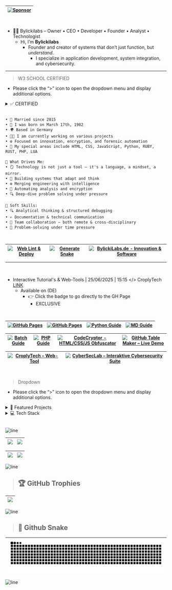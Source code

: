 | [![Sponsor](https://img.shields.io/badge/%F0%9F%92%96-Sponsor-ff69b4?style=flat-square)](https://github.com/sponsors/bylickilabs) | 
|---|

<br>

- 👨‍💻 Bylickilabs – Owner • CEO • Developer • Founder • Analyst • Technologist
  - Hi, I’m **Bylickilabs**
    - Founder and creator of systems that don’t just function, but *understand*. 
      - I specialize in application development, system integration, and cybersecurity.

---

> W3 SCHOOL CERTIFIED
   - Please click the “>” icon to open the dropdown menu and display additional options.

<details>
  <summary> ✅ CERTIFIED</summary>

|![certificate_of_completion_front_end_development](https://github.com/user-attachments/assets/24f368f3-5a61-4c45-9239-59a240510888)|
|---|

|![certificate_of_completion_html](https://github.com/user-attachments/assets/6a9a7915-e928-4a70-8f05-bf8bb1403908)|
|---|

|![certificate_of_completion_css](https://github.com/user-attachments/assets/4593d799-d166-4fb4-82f7-eaaae058cff0)|
|---|

|![certificate_of_completion_javascript](https://github.com/user-attachments/assets/bb1719e9-c44d-45a2-8880-34da35c4d26e)|
|---|

|![certificate_of_completion_php](https://github.com/user-attachments/assets/aadb0e41-fcd8-4538-a8dc-a2f5f6156d84)|
|---|

|![certificate_of_completion_python](https://github.com/user-attachments/assets/8b97b0f0-4b53-4d7e-9acb-f2fa09c0c44e)|
|---|

|![certificate_of_completion_c#](https://github.com/user-attachments/assets/b2d7dce9-42a4-4417-9b32-be5d8d3ca0af)|
|---|

|![certificate_of_completion_data_science](https://github.com/user-attachments/assets/3ebe2066-7c10-4227-b13b-f3c5f4bb6cd7)|
|---|

|![certificate_of_completion_statistics (3)](https://github.com/user-attachments/assets/1a41374b-9fe6-405a-816b-739fbab4b95f)|
|---|

|![certificate_of_completion_general_problem_solving_and_logical_reasoning](https://github.com/user-attachments/assets/e01b0973-c97c-4ed8-8d3d-08da61267971)|
|---|

|![certificate_of_completion_cyber_security](https://github.com/user-attachments/assets/e5820cf0-22aa-43eb-9c9a-966dacaba1f4)|
|---|

</details>

<br>

```yarn
• 💍 Married since 2015
• 👶 I was born on March 17th, 1982
• 🌍 Based in Germany
• 👨‍💻 I am currently working on various projects
• ⚙️ Focused on innovation, encryption, and forensic automation
• 🚧 My special areas include HTML, CSS, JavaScript, Python, RUBY, RUST, PHP, LUA

🌟 What Drives Me:
• 🪞 Technology is not just a tool – it's a language, a mindset, a mirror.
• 🧠 Building systems that adapt and think  
• ⚙️ Merging engineering with intelligence  
• 🧩 Automating analysis and encryption  
• 🔍 Deep-dive problem solving under pressure  

🤝 Soft Skills:
• 🔍 Analytical thinking & structured debugging  
• ✍️ Documentation & technical communication  
• 🤝 Team collaboration – both remote & cross-disciplinary  
• 🧩 Problem-solving under time pressure
```

<br>

| [![Web Lint & Deploy](https://github.com/bylickilabs/github-table-maker/actions/workflows/main.yml/badge.svg)](https://github.com/bylickilabs/github-table-maker/actions/workflows/main.yml) | [![Generate Snake](https://github.com/bylickilabs/bylickilabs/actions/workflows/snake.yml/badge.svg)](https://github.com/bylickilabs/bylickilabs/actions/workflows/snake.yml) | [![BylickiLabs.de - Innovation & Software](https://img.shields.io/badge/BylickiLabs-Innovation%20%7C%20Software-0a192f?style=for-the-badge&logo=code&logoColor=00ffd0)](https://bylickilabs.de) |
|---|---|---|

---

<br>

- Interactive Tutorial's & Web-Tools | 25/06/2025 | 15:15 </> CroplyTech [LINK](https://bylickilabs.github.io/CroplyTech/)
  - Available on (DE)
    - 👉 Click the badge to go directly to the GH Page
      - EXCLUSIVE

<br>
 
| [![GitHub Pages](https://img.shields.io/badge/Tutorial%20-HTML%20Guide-neon?style=for-the-badge&logo=html5&logoColor=white)](https://bylickilabs.github.io/HTML-Guide/) | [![GitHub Pages](https://img.shields.io/badge/Tutorial%20-CSS%20Guide-19fff2?style=for-the-badge&logo=css3&logoColor=white)](https://bylickilabs.github.io/CSS-Guide/) | [![Python Guide](https://img.shields.io/badge/Tutorial-Python%20Guide-43c7ff?style=for-the-badge&logo=python&logoColor=white)](https://bylickilabs.github.io/Python-Guide/) | [![MD Guide](https://img.shields.io/badge/Tutorial-MD%20Guide-ff2be6?style=for-the-badge&logo=markdown&logoColor=white)](https://bylickilabs.github.io/MD-Guide/) | 
|---|---|---|---|

| [![Batch Guide](https://img.shields.io/badge/Tutorial-Batch%20Guide-ff2be6?style=for-the-badge&logo=windows&logoColor=white)](https://bylickilabs.github.io/Batch-Guide/) | [![PHP Guide](https://img.shields.io/badge/Tutorial-PHP%20Guide-8ac2ec?style=for-the-badge&logo=php&logoColor=white)](https://bylickilabs.github.io/PHP-Guide/) | [![CodeCryptor - HTML/CSS/JS Obfuscator](https://img.shields.io/badge/CodeCryptor-►%20HTML%2FCSS%2FJS%20◄-brightgreen?style=for-the-badge&logo=javascript&logoColor=white)](https://bylickilabs.github.io/CodeCryptor/) | [![GitHub Table Maker – Live Demo](https://img.shields.io/badge/GitHub%20Pages-Table%20Maker-%2319fff2?style=for-the-badge&logo=github)](https://bylickilabs.github.io/github-table-maker/) |
|---|---|---|---|

| [![CroplyTech – Web-Tool](https://img.shields.io/badge/CroplyTech-Web--Tool-%2300fff7?style=for-the-badge&logo=code&logoColor=white&labelColor=141e2e)](https://bylickilabs.github.io/CroplyTech/) | [![CyberSecLab – Interaktive Cybersecurity Suite](https://img.shields.io/badge/CyberSecLab-Interaktive%20Cybersecurity%20Suite-24292f?style=for-the-badge&logo=github&logoColor=white)](https://bylickilabs.github.io/CyberSecLab) |
|---|---|

<br>

> Dropdown
   - Please click the “>” icon to open the dropdown menu and display additional options.

<details>
  <summary>🚀 Featured Projects</summary>
<br>  
   - Eine kuratierte Auswahl an Tools, Frameworks, Security-Modulen und Utilities, entwickelt von **BylickiLabs**.<br>
 
### 📋 Github TableMaker<br>
> 🚀 RELEASE 22/06/2025 | 10:00 Uhr
- 📋 [`TableMaker`](https://github.com/bylickilabs/github-table-maker) — Intuitive Web App for Rapid Creation and Editing of Markdown Tables

---

### 🧩 Templates & Starters

- 🌐 [`NeonStarter`](https://github.com/bylickilabs/neonstarter) — Animated UI starter with theme switch and neon visuals  
- 🧠 [`FocusPulse`](https://github.com/bylickilabs/focuspulse) — Productivity dashboard with timer logic and session tracking  
- 💼 [`FocusPulse-Pro`](https://github.com/bylickilabs/focuspulse-pro) — Advanced version with analytics, sound modules, and reporting  
- 🔤 [`MD-Crypter`](https://github.com/bylickilabs/md-crypter) — Markdown encryption and decryption with browser support  
- 📋 [`Organizer`](https://github.com/bylickilabs/organizer) — Smart note & file organizer with encryption support  

---

### 🔐 Security & Encryption

- 🔒 [`NeonPGP`](https://github.com/bylickilabs/neonpgp) — Browser-based PGP tool with local key storage and secure download  
- 🧬 [`QuantumKeys-PGP`](https://github.com/bylickilabs/quantumkeys-pgp) — Next-gen encryption interface using quantum-safe principles  
- 📧 [`Email_En-Decryption`](https://github.com/bylickilabs/email-en-decryption) — Client-side encryption for emails with public key handling  
- 🔐 [`SecurePass`](https://github.com/bylickilabs/securepass) — Secure password manager with local encryption and no backend  
- 🧿 [`Password-Manager`](https://github.com/bylickilabs/password-manager) — Offline password storage & generation with clipboard safety  
- 🔁 [`PasswordGenerator`](https://github.com/bylickilabs/passwordgenerator) — Customizable password generator with export functions  
- 🔐 [`NeonCryptProSuite`](https://github.com/bylickilabs/neoncryptprosuite) — Full encryption toolkit with file, string, and key features  

---

### 🕵️‍♂️ Forensics & Monitoring

- 🕵️ [`TraceHunter`](https://github.com/bylickilabs/tracehunter) — Web forensic suite with EXIF, hash, and content scanning  
- 🔎 [`Sleuth`](https://github.com/bylickilabs/sleuth) — Visual metadata explorer with timeline and geo tagging  
- 🧮 [`SysScope`](https://github.com/bylickilabs/sysscope) — Full system diagnostics toolkit for analysis and reporting  
- 🖧 [`SpeedScanX`](https://github.com/bylickilabs/speedscanx) — Real-time network scanner with Speedport/Router interface  
- 🔍 [`Link-Checker`](https://github.com/bylickilabs/link-checker) — Dead-link finder with colored output, CSV export, and domain filter  
- 🛡️ [`NetProtect`](https://github.com/bylickilabs/netprotect) — Network shield interface with port and firewall monitoring  

---

### 🧠 Tools & Workflow

- ⚙️ [`Context-menu-Lock`](https://github.com/bylickilabs/context-menu-lock) — Client-side DevTools blocker and context protection  
- 🧰 [`HashForge`](https://github.com/bylickilabs/hashforge) — Hash calculator supporting MD5, SHA, bcrypt with cost selector  
- 📂 [`Image_Konverter`](https://github.com/bylickilabs/image-konverter) — File conversion interface (PDF, HEIC, TXT, JPG)  
- 🔄 [`System-Diagnose-Tool`](https://github.com/bylickilabs/system-diagnose-tool) — Node-based diagnostics for networking and services  
- 🧠 [`TaskFlow-One`](https://github.com/bylickilabs/taskflow-one) — AI-supported task and process planner with timeline  
- 🔡 [`CodePulse`](https://github.com/bylickilabs/codepulse) — Online code editor with syntax highlighting and neon preview  

---

### 🧪 Simulation & Gamified Systems

- 👤 [`ZeroTrace`](https://github.com/bylickilabs/zerotrace) — Hacker simulation game with terminal-like challenges and upload tools  
- ⏳ [`ChronoCraft`](https://github.com/bylickilabs/chronocraft) — Visual timeline builder for project planning and story mapping  

</details>



<details>
  <summary>💻 Tech Stack</summary>

<br>

### 🚀 Sprachen

| ![C](https://img.shields.io/badge/c-%2300599C.svg?style=for-the-badge&logo=c&logoColor=white) | ![C#](https://img.shields.io/badge/c%23-%23239120.svg?style=for-the-badge&logo=csharp&logoColor=white) | ![C++](https://img.shields.io/badge/c++-%2300599C.svg?style=for-the-badge&logo=c%2B%2B&logoColor=white) | ![CSS3](https://img.shields.io/badge/css3-%231572B6.svg?style=for-the-badge&logo=css3&logoColor=white) | ![HTML5](https://img.shields.io/badge/html5-%23E34F26.svg?style=for-the-badge&logo=html5&logoColor=white) |
|---|---|---|---|---|

| ![Java](https://img.shields.io/badge/java-%23ED8B00.svg?style=for-the-badge&logo=openjdk&logoColor=white) | ![JavaScript](https://img.shields.io/badge/javascript-%23323330.svg?style=for-the-badge&logo=javascript&logoColor=%23F7DF1E) | ![Kotlin](https://img.shields.io/badge/kotlin-%237F52FF.svg?style=for-the-badge&logo=kotlin&logoColor=white) | ![Lua](https://img.shields.io/badge/lua-%232C2D72.svg?style=for-the-badge&logo=lua&logoColor=white) | ![Markdown](https://img.shields.io/badge/markdown-%23000000.svg?style=for-the-badge&logo=markdown&logoColor=white) |
|---|---|---|---|---|

### ☁️ Hosting

| ![Google Cloud](https://img.shields.io/badge/GoogleCloud-%234285F4.svg?style=for-the-badge&logo=google-cloud&logoColor=white) | ![Cloudflare](https://img.shields.io/badge/Cloudflare-F38020?style=for-the-badge&logo=Cloudflare&logoColor=white) | ![Vercel](https://img.shields.io/badge/vercel-%23000000.svg?style=for-the-badge&logo=vercel&logoColor=white) |
|---|---|---|

### 🧩 Frameworks

| ![.Net](https://img.shields.io/badge/.NET-5C2D91?style=for-the-badge&logo=.net&logoColor=white) | ![Yarn](https://img.shields.io/badge/yarn-%232C8EBB.svg?style=for-the-badge&logo=yarn&logoColor=white) |
|---|---|

### 🌐 Server

| ![Apache](https://img.shields.io/badge/apache-%23D42029.svg?style=for-the-badge&logo=apache&logoColor=white) | ![Nginx](https://img.shields.io/badge/nginx-%23009639.svg?style=for-the-badge&logo=nginx&logoColor=white) | ![NodeJS](https://img.shields.io/badge/node.js-6DA55F?style=for-the-badge&logo=node.js&logoColor=white) | ![Next JS](https://img.shields.io/badge/Next-black?style=for-the-badge&logo=next.js&logoColor=white) |
|---|---|---|---|

### 💾 Datenbanken

| ![MariaDB](https://img.shields.io/badge/MariaDB-003545?style=for-the-badge&logo=mariadb&logoColor=white) | ![MySQL](https://img.shields.io/badge/mysql-4479A1.svg?style=for-the-badge&logo=mysql&logoColor=white) |
|---|---|

### 🎨 Design & UI

| ![Adobe XD](https://img.shields.io/badge/Adobe%20XD-470137?style=for-the-badge&logo=Adobe%20XD&logoColor=FF61F6) | ![Photoshop](https://img.shields.io/badge/Photoshop-%2331A8FF.svg?style=for-the-badge&logo=adobe%20photoshop&logoColor=white) | ![Illustrator](https://img.shields.io/badge/Illustrator-%23FF9A00.svg?style=for-the-badge&logo=adobe%20illustrator&logoColor=white) | ![Blender](https://img.shields.io/badge/blender-%23F5792A.svg?style=for-the-badge&logo=blender&logoColor=white) |
|---|---|---|---|

### 🛠 CI/CD & VCS

| ![GitHub Actions](https://img.shields.io/badge/github%20actions-%232671E5.svg?style=for-the-badge&logo=githubactions&logoColor=white) | ![Git](https://img.shields.io/badge/git-%23F05033.svg?style=for-the-badge&logo=git&logoColor=white) | ![GitHub](https://img.shields.io/badge/github-%23121011.svg?style=for-the-badge&logo=github&logoColor=white) |
|---|---|---|

### 🧠 Weitere Tools

| ![Arduino](https://img.shields.io/badge/-Arduino-00979D?style=for-the-badge&logo=Arduino&logoColor=white) | ![Meta](https://img.shields.io/badge/Meta-%230467DF.svg?style=for-the-badge&logo=Meta&logoColor=white) | ![Raspberry Pi](https://img.shields.io/badge/-Raspberry_Pi-C51A4A?style=for-the-badge&logo=Raspberry-Pi) |
|---|---|---|

</details>
<br>

![line](https://github.com/bylickilabs/bylickilabs/assets/109308073/bfd77a60-d426-4470-b417-fdbab0166188) 


|![](https://github-readme-stats.vercel.app/api?username=bylickilabs&theme=great-gatsby&hide_border=false&include_all_commits=true&count_private=true) | ![](https://nirzak-streak-stats.vercel.app/?user=bylickilabs&theme=great-gatsby&hide_border=false) |
|---|---|

| ![](https://github-profile-summary-cards.vercel.app/api/cards/profile-details?username=bylickilabs&theme=radical) | ![](https://github-readme-stats.vercel.app/api/top-langs/?username=bylickilabs&layout=compact&theme=radical&langs_count=20)
|---|---|

![line](https://github.com/bylickilabs/bylickilabs/assets/109308073/bfd77a60-d426-4470-b417-fdbab0166188) 

> ## 🏆 GitHub Trophies
|![](https://github-profile-trophy.vercel.app/?username=bylickilabs&theme=monokai&margin-h=10&margin-w=10&no-frame=true&no-bg=true&column=-1)|
|---| 

![line](https://github.com/bylickilabs/bylickilabs/assets/109308073/bfd77a60-d426-4470-b417-fdbab0166188) 

> ## 🐍 Github Snake
|![](https://github.com/bylickilabs/bylickilabs/blob/refs/heads/output/github-snake-dark.svg)|
|---|

![line](https://github.com/bylickilabs/bylickilabs/assets/109308073/bfd77a60-d426-4470-b417-fdbab0166188) 
<!--
**bylickilabs/bylickilabs** is a ✨ _special_ ✨ repository because its `README.md` (this file) appears on your GitHub profile.
-->
